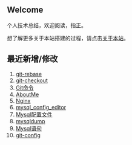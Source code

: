 ## Welcome

个人技术总结，欢迎阅读，指正。

想了解更多关于本站搭建的过程，请点击[关于本站](_docs/AboutMe.md)。

## 最近新增/修改
1. [git-rebase](工具/Git/git-rebase.md)
2. [git-checkout](工具/Git/git-checkout.md)
3. [Git命令](工具/Git/Git命令.md)
4. [AboutMe](_docs/AboutMe.md)
5. [Nginx](工具/Nginx/Nginx.md)
6. [mysql_config_editor](数据库/Mysql/utility/mysql_config_editor.md)
7. [Mysql配置文件](数据库/Mysql/Mysql配置文件.md)
8. [mysqldump](数据库/Mysql/utility/mysqldump.md)
9. [Mysql语句](数据库/Mysql/Mysql语句.md)
10. [git-config](工具/Git/git-config.md)

